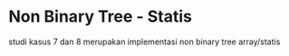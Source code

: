 # Non Binary Tree - Statis
studi kasus 7 dan 8 merupakan implementasi non binary tree array/statis     